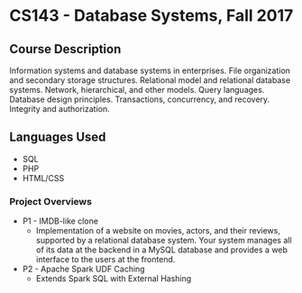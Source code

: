 # CS143 - Database Systems, Fall 2017 

## Course Description
Information systems and database systems in enterprises. File organization and secondary storage structures. Relational model and relational database systems. Network, hierarchical, and other models. Query languages. Database design principles. Transactions, concurrency, and recovery. Integrity and authorization.

## Languages Used
* SQL
* PHP
* HTML/CSS

### Project Overviews
* P1 - IMDB-like clone
  * Implementation of a website on movies, actors, and their reviews, supported by a relational database system. Your system manages all of its data at the backend in a MySQL database and provides a web interface to the users at the frontend.
* P2 - Apache Spark UDF Caching
  * Extends Spark SQL with External Hashing